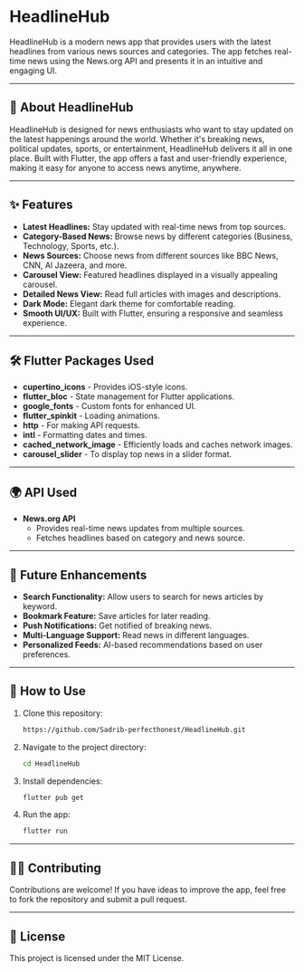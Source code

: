 # HeadlineHub

HeadlineHub is a modern news app that provides users with the latest headlines from various news sources and categories. The app fetches real-time news using the News.org API and presents it in an intuitive and engaging UI.

---
## 📖 About HeadlineHub
HeadlineHub is designed for news enthusiasts who want to stay updated on the latest happenings around the world. Whether it's breaking news, political updates, sports, or entertainment, HeadlineHub delivers it all in one place. Built with Flutter, the app offers a fast and user-friendly experience, making it easy for anyone to access news anytime, anywhere.

---

## ✨ Features
- **Latest Headlines:** Stay updated with real-time news from top sources.
- **Category-Based News:** Browse news by different categories (Business, Technology, Sports, etc.).
- **News Sources:** Choose news from different sources like BBC News, CNN, Al Jazeera, and more.
- **Carousel View:** Featured headlines displayed in a visually appealing carousel.
- **Detailed News View:** Read full articles with images and descriptions.
- **Dark Mode:** Elegant dark theme for comfortable reading.
- **Smooth UI/UX:** Built with Flutter, ensuring a responsive and seamless experience.

---

## 🛠️ Flutter Packages Used
- **cupertino_icons** - Provides iOS-style icons.
- **flutter_bloc** - State management for Flutter applications.
- **google_fonts** - Custom fonts for enhanced UI.
- **flutter_spinkit** - Loading animations.
- **http** - For making API requests.
- **intl** - Formatting dates and times.
- **cached_network_image** - Efficiently loads and caches network images.
- **carousel_slider** - To display top news in a slider format.

---

## 🌍 API Used
- **News.org API**
  - Provides real-time news updates from multiple sources.
  - Fetches headlines based on category and news source.

---

## 🚀 Future Enhancements
- **Search Functionality:** Allow users to search for news articles by keyword.
- **Bookmark Feature:** Save articles for later reading.
- **Push Notifications:** Get notified of breaking news.
- **Multi-Language Support:** Read news in different languages.
- **Personalized Feeds:** AI-based recommendations based on user preferences.

---

## 📌 How to Use
1. Clone this repository: 
   ```sh
   https://github.com/Sadrib-perfecthonest/HeadlineHub.git
   ```
2. Navigate to the project directory:
   ```sh
   cd HeadlineHub
   ```
3. Install dependencies:
   ```sh
   flutter pub get
   ```
4. Run the app:
   ```sh
   flutter run
   ```

---

## 👨‍💻 Contributing
Contributions are welcome! If you have ideas to improve the app, feel free to fork the repository and submit a pull request.

---

## 📝 License
This project is licensed under the MIT License.

